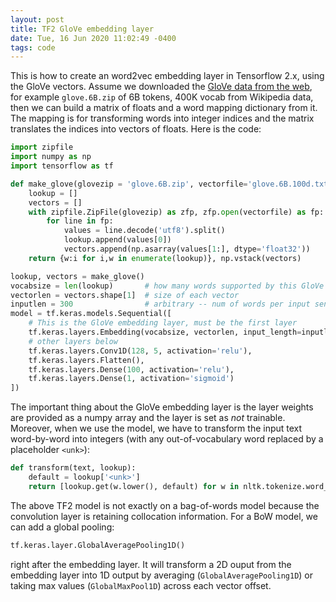 ```yaml
---
layout: post
title: TF2 GloVe embedding layer
date: Tue, 16 Jun 2020 11:02:49 -0400
tags: code
---
```


This is how to create an word2vec embedding layer in Tensorflow 2.x, using the
GloVe vectors. Assume we downloaded the [GloVe data from the
web](https://nlp.stanford.edu/projects/glove/), for example `glove.6B.zip` of
6B tokens, 400K vocab from Wikipedia data, then we can build a matrix of floats
and a word mapping dictionary from it. The mapping is for transforming words
into integer indices and the matrix translates the indices into vectors of
floats. Here is the code:

```python
import zipfile
import numpy as np
import tensorflow as tf

def make_glove(glovezip = 'glove.6B.zip', vectorfile='glove.6B.100d.txt'):
    lookup = []
    vectors = []
    with zipfile.ZipFile(glovezip) as zfp, zfp.open(vectorfile) as fp:
        for line in fp:
            values = line.decode('utf8').split()
            lookup.append(values[0])
            vectors.append(np.asarray(values[1:], dtype='float32'))
    return {w:i for i,w in enumerate(lookup)}, np.vstack(vectors)

lookup, vectors = make_glove()
vocabsize = len(lookup)       # how many words supported by this GloVe
vectorlen = vectors.shape[1]  # size of each vector
inputlen = 300                # arbitrary -- num of words per input sentence
model = tf.keras.models.Sequential([
    # This is the GloVe embedding layer, must be the first layer
    tf.keras.layers.Embedding(vocabsize, vectorlen, input_length=inputlen, weights=[vectors], trainable=False),
    # other layers below
    tf.keras.layers.Conv1D(128, 5, activation='relu'),
    tf.keras.layers.Flatten(),
    tf.keras.layers.Dense(100, activation='relu'),
    tf.keras.layers.Dense(1, activation='sigmoid')
])
```

The important thing about the GloVe embedding layer is the layer weights are
provided as a numpy array and the layer is set as *not* trainable. Moreover,
when we use the model, we have to transform the input text word-by-word into
integers (with any out-of-vocabulary word replaced by a placeholder `<unk>`):

```python
def transform(text, lookup):
    default = lookup['<unk>']
    return [lookup.get(w.lower(), default) for w in nltk.tokenize.word_tokenize(text)]
```

The above TF2 model is not exactly on a bag-of-words model because the
convolution layer is retaining collocation information. For a BoW model, we can
add a global pooling:

```python
tf.keras.layer.GlobalAveragePooling1D()
```

right after the embedding layer. It will transform a 2D ouput from the
embedding layer into 1D output by averaging (`GlobalAveragePooling1D`) or
taking max values (`GlobalMaxPool1D`) across each vector offset.
